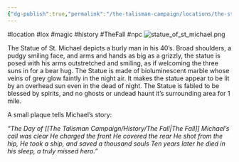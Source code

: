 ```yaml
---
{"dg-publish":true,"permalink":"/the-talisman-campaign/locations/the-statue-of-st-michael/","noteIcon":""}
---
```


#location #Iox #magic #history #TheFall #npc 
![statue_of_st_michael.png](/img/user/The%20Talisman%20Campaign/Locations/statue_of_st_michael.png)

The Statue of St. Michael depicts a burly man in his 40’s. Broad shoulders, a pudgy smiling face, and arms and hands as big as a grizzly, the statue is posed with his arms outstretched and smiling, as if welcoming the three suns in for a bear hug. 
The Statue is made of bioluminescent marble whose veins of grey glow faintly in the night air. It makes the statue appear to be lit by an overhead sun even in the dead of night.
The Statue is fabled to be blessed by spirits, and no ghosts or undead haunt it’s surrounding area for 1 mile. 

A small plaque tells Michael’s story:

*“The Day of [[The Talisman Campaign/History/The Fall\|The Fall]]*
*Michael’s call was clear*
*He charged the front*
*He covered the rear*
*He shot from the hip,*
*He took a ship,*
*and saved a thousand souls*
*Ten years later he died in his sleep,* 
*a truly missed hero.”*

